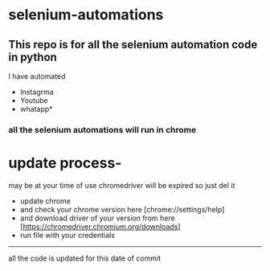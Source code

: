 # selenium-automations

## This repo is for all the selenium automation code in python
I have automated 
  - Instagrma
  - Youtube 
  - whatapp* 
  
### all the selenium automations will run in chrome 

# update process-

may be at your time of use chromedriver will be expired so just del it 
 - update chrome
 - and check your chrome version here [chrome://settings/help]
 - and download driver of your version from here [https://chromedriver.chromium.org/downloads]
 - run file with your credentials 

---
all the code is updated for this date of commit 
